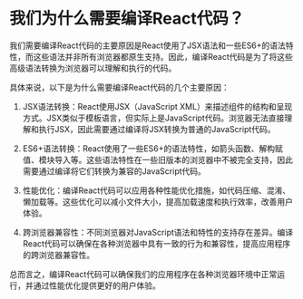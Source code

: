 # 我们为什么需要编译React代码？

我们需要编译React代码的主要原因是React使用了JSX语法和一些ES6+的语法特性，而这些语法并非所有浏览器都原生支持。因此，编译React代码是为了将这些高级语法转换为浏览器可以理解和执行的代码。

具体来说，以下是为什么需要编译React代码的几个主要原因：

1. JSX语法转换：React使用JSX（JavaScript XML）来描述组件的结构和呈现方式。JSX类似于模板语言，但实际上是JavaScript代码。浏览器无法直接理解和执行JSX，因此需要通过编译将JSX转换为普通的JavaScript代码。

2. ES6+语法转换：React使用了一些ES6+的语法特性，如箭头函数、解构赋值、模块导入等。这些语法特性在一些旧版本的浏览器中不被完全支持，因此需要通过编译将它们转换为兼容的JavaScript代码。

3. 性能优化：编译React代码可以应用各种性能优化措施，如代码压缩、混淆、懒加载等。这些优化可以减小文件大小，提高加载速度和执行效率，改善用户体验。

4. 跨浏览器兼容性：不同浏览器对JavaScript语法和特性的支持存在差异。编译React代码可以确保在各种浏览器中具有一致的行为和兼容性，提高应用程序的跨浏览器兼容性。

总而言之，编译React代码可以确保我们的应用程序在各种浏览器环境中正常运行，并通过性能优化提供更好的用户体验。